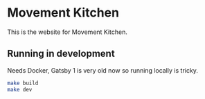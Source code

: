 # Movement Kitchen

This is the website for Movement Kitchen.

## Running in development

Needs Docker, Gatsby 1 is very old now so running locally is tricky.

```sh
make build
make dev
```
